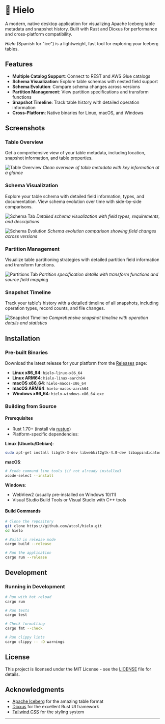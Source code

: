 # 🧊 Hielo

A modern, native desktop application for visualizing Apache Iceberg table metadata and snapshot history.
Built with Rust and Dioxus for performance and cross-platform compatibility.

*Hielo* (Spanish for "ice") is a lightweight, fast tool for exploring your Iceberg tables.

## Features

- **Multiple Catalog Support**: Connect to REST and AWS Glue catalogs
- **Schema Visualization**: Explore table schemas with nested field support
- **Schema Evolution**: Compare schema changes across versions
- **Partition Management**: View partition specifications and transform functions
- **Snapshot Timeline**: Track table history with detailed operation information
- **Cross-Platform**: Native binaries for Linux, macOS, and Windows

## Screenshots

### Table Overview
Get a comprehensive view of your table metadata, including location, snapshot information, and table properties.

![Table Overview](screenshots/table-overview.png)
*Clean overview of table metadata with key information at a glance*

### Schema Visualization
Explore your table schema with detailed field information, types, and documentation. View schema evolution over time with side-by-side comparisons.

![Schema Tab](screenshots/schema-tab.png)
*Detailed schema visualization with field types, requirements, and descriptions*

![Schema Evolution](screenshots/schema-evolution.png)
*Schema evolution comparison showing field changes across versions*

### Partition Management
Visualize table partitioning strategies with detailed partition field information and transform functions.

![Partitions Tab](screenshots/partitions-tab.png)
*Partition specification details with transform functions and source field mapping*

### Snapshot Timeline
Track your table's history with a detailed timeline of all snapshots, including operation types, record counts, and file changes.

![Snapshot Timeline](screenshots/snapshot-timeline.png)
*Comprehensive snapshot timeline with operation details and statistics*

## Installation

### Pre-built Binaries

Download the latest release for your platform from the [Releases](../../releases) page:

- **Linux x86_64**: `hielo-linux-x86_64`
- **Linux ARM64**: `hielo-linux-aarch64`
- **macOS x86_64**: `hielo-macos-x86_64`
- **macOS ARM64**: `hielo-macos-aarch64`
- **Windows x86_64**: `hielo-windows-x86_64.exe`

### Building from Source

#### Prerequisites

- Rust 1.70+ (install via [rustup](https://rustup.rs/))
- Platform-specific dependencies:

**Linux (Ubuntu/Debian)**:
```bash
sudo apt-get install libgtk-3-dev libwebkit2gtk-4.0-dev libappindicator3-dev librsvg2-dev patchelf
```

**macOS**:
```bash
# Xcode command line tools (if not already installed)
xcode-select --install
```

**Windows**:
- WebView2 (usually pre-installed on Windows 10/11)
- Visual Studio Build Tools or Visual Studio with C++ tools

#### Build Commands

```bash
# Clone the repository
git clone https://github.com/atcol/hielo.git
cd hielo

# Build in release mode
cargo build --release

# Run the application
cargo run --release
```

## Development

### Running in Development

```bash
# Run with hot reload
cargo run

# Run tests
cargo test

# Check formatting
cargo fmt --check

# Run clippy lints
cargo clippy -- -D warnings
```

## License

This project is licensed under the MIT License - see the [LICENSE](LICENSE) file for details.

## Acknowledgments

- [Apache Iceberg](https://iceberg.apache.org/) for the amazing table format
- [Dioxus](https://dioxuslabs.com/) for the excellent Rust UI framework
- [Tailwind CSS](https://tailwindcss.com/) for the styling system

---
